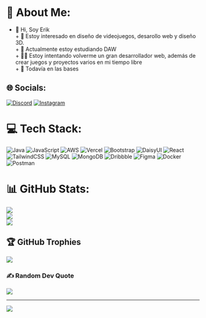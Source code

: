 # 💫 About Me:
+  👋 Hi, Soy Erik<br>+ 👀 Estoy interesado en diseño de videojuegos, desarollo web y diseño 3D.<br>+ 🌱 Actualmente estoy estudiando DAW<br>+ 👨‍💻 Estoy intentando volverme un gran desarrollador web, además de crear juegos y proyectos varios en mi tiempo libre<br>+ 🥑 Todavía en las bases


## 🌐 Socials:
[![Discord](https://img.shields.io/badge/Discord-%237289DA.svg?logo=discord&logoColor=white)](https://discord.gg/newname4me) [![Instagram](https://img.shields.io/badge/Instagram-%23E4405F.svg?logo=Instagram&logoColor=white)](https://instagram.com/erik_tortarod) 

# 💻 Tech Stack:
![Java](https://img.shields.io/badge/java-%23ED8B00.svg?style=for-the-badge&logo=openjdk&logoColor=white) ![JavaScript](https://img.shields.io/badge/javascript-%23323330.svg?style=for-the-badge&logo=javascript&logoColor=%23F7DF1E) ![AWS](https://img.shields.io/badge/AWS-%23FF9900.svg?style=for-the-badge&logo=amazon-aws&logoColor=white) ![Vercel](https://img.shields.io/badge/vercel-%23000000.svg?style=for-the-badge&logo=vercel&logoColor=white) ![Bootstrap](https://img.shields.io/badge/bootstrap-%238511FA.svg?style=for-the-badge&logo=bootstrap&logoColor=white) ![DaisyUI](https://img.shields.io/badge/daisyui-5A0EF8?style=for-the-badge&logo=daisyui&logoColor=white) ![React](https://img.shields.io/badge/react-%2320232a.svg?style=for-the-badge&logo=react&logoColor=%2361DAFB) ![TailwindCSS](https://img.shields.io/badge/tailwindcss-%2338B2AC.svg?style=for-the-badge&logo=tailwind-css&logoColor=white) ![MySQL](https://img.shields.io/badge/mysql-4479A1.svg?style=for-the-badge&logo=mysql&logoColor=white) ![MongoDB](https://img.shields.io/badge/MongoDB-%234ea94b.svg?style=for-the-badge&logo=mongodb&logoColor=white) ![Dribbble](https://img.shields.io/badge/Dribbble-EA4C89?style=for-the-badge&logo=dribbble&logoColor=white) ![Figma](https://img.shields.io/badge/figma-%23F24E1E.svg?style=for-the-badge&logo=figma&logoColor=white) ![Docker](https://img.shields.io/badge/docker-%230db7ed.svg?style=for-the-badge&logo=docker&logoColor=white) ![Postman](https://img.shields.io/badge/Postman-FF6C37?style=for-the-badge&logo=postman&logoColor=white)
# 📊 GitHub Stats:
![](https://github-readme-stats.vercel.app/api?username=NewName4Me&theme=holi&hide_border=false&include_all_commits=false&count_private=true)<br/>
![](https://github-readme-streak-stats.herokuapp.com/?user=NewName4Me&theme=holi&hide_border=false)<br/>
![](https://github-readme-stats.vercel.app/api/top-langs/?username=NewName4Me&theme=holi&hide_border=false&include_all_commits=false&count_private=true&layout=compact)

## 🏆 GitHub Trophies
![](https://github-profile-trophy.vercel.app/?username=NewName4Me&theme=radical&no-frame=true&no-bg=false&margin-w=4)

### ✍️ Random Dev Quote
![](https://quotes-github-readme.vercel.app/api?type=horizontal&theme=radical)

---
[![](https://visitcount.itsvg.in/api?id=NewName4Me&icon=0&color=0)](https://visitcount.itsvg.in)

<!-- Proudly created with GPRM ( https://gprm.itsvg.in ) -->
